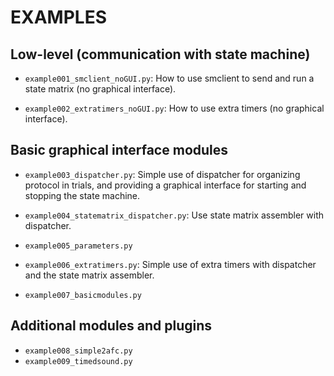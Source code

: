 # EXAMPLES

## Low-level (communication with state machine)
* `example001_smclient_noGUI.py`:
  How to use smclient to send and run a state matrix (no graphical interface).

* `example002_extratimers_noGUI.py`:
  How to use extra timers (no graphical interface).

## Basic graphical interface modules
* `example003_dispatcher.py`:
  Simple use of dispatcher for organizing protocol in trials, and providing
  a graphical interface for starting and stopping the state machine.

* `example004_statematrix_dispatcher.py`:
  Use state matrix assembler with dispatcher.

* `example005_parameters.py`

* `example006_extratimers.py`:
  Simple use of extra timers with dispatcher and the state matrix assembler.
* `example007_basicmodules.py`

## Additional modules and plugins
* `example008_simple2afc.py`
* `example009_timedsound.py`
